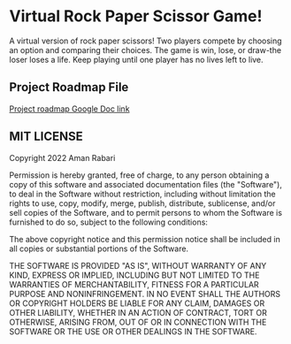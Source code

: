 # Virtual Rock Paper Scissor Game!

A virtual version of rock paper scissors! Two players compete by choosing an option and comparing their choices. The game is win, lose, or draw-the loser loses a life. Keep playing until one player has no lives left to live.

## Project Roadmap File
[Project roadmap Google Doc link](https://docs.google.com/document/d/1-f2ayDxhKY8-mObpczYB3Ts60Fp0Ldi94UZhohU5xPU/edit?usp=sharing)

## MIT LICENSE

Copyright 2022 Aman Rabari

Permission is hereby granted, free of charge, to any person obtaining a copy of this software and associated documentation files (the "Software"), to deal in the Software without restriction, including without limitation the rights to use, copy, modify, merge, publish, distribute, sublicense, and/or sell copies of the Software, and to permit persons to whom the Software is furnished to do so, subject to the following conditions:

The above copyright notice and this permission notice shall be included in all copies or substantial portions of the Software.

THE SOFTWARE IS PROVIDED "AS IS", WITHOUT WARRANTY OF ANY KIND, EXPRESS OR IMPLIED, INCLUDING BUT NOT LIMITED TO THE WARRANTIES OF MERCHANTABILITY, FITNESS FOR A PARTICULAR PURPOSE AND NONINFRINGEMENT. IN NO EVENT SHALL THE AUTHORS OR COPYRIGHT HOLDERS BE LIABLE FOR ANY CLAIM, DAMAGES OR OTHER LIABILITY, WHETHER IN AN ACTION OF CONTRACT, TORT OR OTHERWISE, ARISING FROM, OUT OF OR IN CONNECTION WITH THE SOFTWARE OR THE USE OR OTHER DEALINGS IN THE SOFTWARE.

